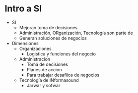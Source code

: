 # Intro a SI
- SI
  - Mejoran toma de decisiones
  - Administración, ORganización, Tecnología son parte de
  - Generan soluciones de negocios 
- Dimensiones
  - Organizaciones
    - Logistica y funciones del negocio
  - Administracion
    - Toma de decisiones
    - Planes de accion
    - Para trabajar desafiios de negocios
  - Tecnología de INformasound
    - Jarwar y sofwar
    
